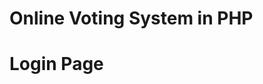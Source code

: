 # Online Voting System in PHP 

<!--  Author Name: Inzamamul Hoque Shawon
    Github Link: https://github.com/inzamamulhoque
    Facebook Link:https://www.facebook.com/inzamamulhoqueshawon.cse
    Linkedin Link: https://www.linkedin.com/in/inzamamul-hoque-shawon
    for any PHP, Laravel, Python, Flutter work contact me at inzamamulhoque.cse@gmail.com 
-->

# Login Page 

